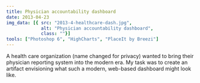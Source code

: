 ```yaml
---
title: Physician accountability dashboard
date: 2013-04-23
img_data: [{ src: "2013-4-healthcare-dash.jpg",
			 alt: "Physician accountability dashboard",
			 class: ""}]
tools: ["Photoshop 6", "HighCharts", "PlaceIt by Breezi"]
---
```


<p>A health care organization (name changed for privacy) wanted to bring their physician reporting system into the modern era.  My task was to create an artifact envisioning what such a modern, web-based dashboard might look like.</p>
